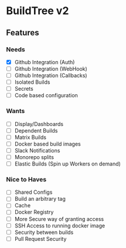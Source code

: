 # BuildTree v2

## Features

### Needs
- [x] Github Integration (Auth)
- [ ] Github Integration (WebHook)
- [ ] Github Integration (Callbacks)
- [ ] Isolated Builds
- [ ] Secrets
- [ ] Code based configuration

### Wants
- [ ] Display/Dashboards
- [ ] Dependent Builds
- [ ] Matrix Builds
- [ ] Docker based build images
- [ ] Slack Notifications
- [ ] Monorepo splits
- [ ] Elastic Builds (Spin up Workers on demand)

### Nice to Haves
- [ ] Shared Configs
- [ ] Build an arbitrary tag
- [ ] Cache
- [ ] Docker Registry
- [ ] More Secure way of granting access
- [ ] SSH Access to running docker image
- [ ] Security between builds
- [ ] Pull Request Security
